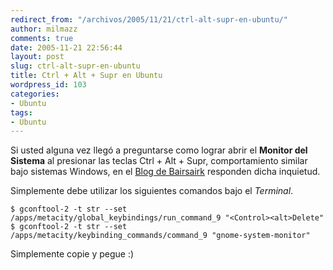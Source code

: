```yaml
---
redirect_from: "/archivos/2005/11/21/ctrl-alt-supr-en-ubuntu/"
author: milmazz
comments: true
date: 2005-11-21 22:56:44
layout: post
slug: ctrl-alt-supr-en-ubuntu
title: Ctrl + Alt + Supr en Ubuntu
wordpress_id: 103
categories:
- Ubuntu
tags:
- Ubuntu
---
```


Si usted alguna vez llegó a preguntarse como lograr abrir el **Monitor del Sistema** al presionar las teclas Ctrl + Alt + Supr, comportamiento similar bajo sistemas Windows, en el [Blog de Bairsairk](http://bairsairk.org/) responden dicha inquietud.

Simplemente debe utilizar los siguientes comandos bajo el _Terminal_.

    $ gconftool-2 -t str --set /apps/metacity/global_keybindings/run_command_9 "<Control><alt>Delete"
    $ gconftool-2 -t str --set /apps/metacity/keybinding_commands/command_9 "gnome-system-monitor"

Simplemente copie y pegue :)
